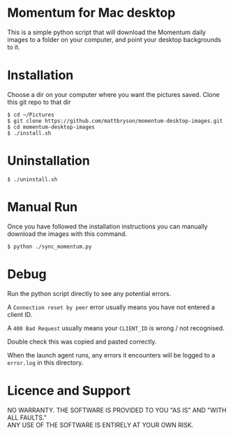 # Momentum for Mac desktop
This is a simple python script that will download the Momentum daily images to a folder on your computer, and point your desktop backgrounds to it.

# Installation
Choose a dir on your computer where you want the pictures saved.
Clone this git repo to that dir

    $ cd ~/Pictures
    $ git clone https://github.com/mattbryson/momentum-desktop-images.git
    $ cd momentum-desktop-images
    $ ./install.sh

# Uninstallation

    $ ./uninstall.sh


# Manual Run
Once you have followed the installation instructions you can manually download the images with this command.

    $ python ./sync_momentum.py

# Debug
Run the python script directly to see any potential errors.  

A `Connection reset by peer` error usually means you have not entered a client ID.

A `400 Bad Request` usually means your `CLIENT_ID` is wrong / not recognised.

Double check this was copied and pasted correctly.

When the launch agent runs, any errors it encounters will be logged to a `error.log` in this directory.

# Licence and Support
NO WARRANTY. THE SOFTWARE IS PROVIDED TO YOU "AS IS" AND "WITH ALL FAULTS."  
ANY USE OF THE SOFTWARE IS ENTIRELY AT YOUR OWN RISK.
